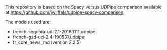 This repository is based on the Spacy versus UDPipe comparison available at https://github.com/jwijffels/udpipe-spacy-comparison 

The models used are:
* french-sequoia-ud-2.1-20180111.udpipe
* french-gsd-ud-2.4-190531.udpipe
* fr_core_news_md (version 2.2.5)

